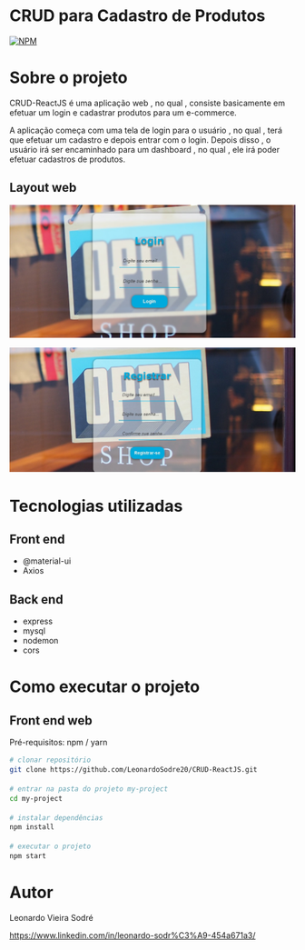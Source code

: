 # CRUD para Cadastro de Produtos
[![NPM](https://img.shields.io/npm/l/react)](https://github.com/neliocursos/exemplo-readme/blob/main/LICENSE) 

# Sobre o projeto

CRUD-ReactJS é uma aplicação web , no qual , consiste basicamente em efetuar um login e cadastrar produtos para um e-commerce.

A aplicação começa com uma tela de login para o usuário , no qual , terá que efetuar um cadastro e depois entrar com o login. Depois disso , o usuário irá ser encaminhado para um dashboard , no qual , ele irá poder efetuar cadastros de produtos.

## Layout web
![Web 1](https://github.com/LeonardoSodre20/Assets/blob/main/CRUD/WhatsApp%20Image%202022-07-31%20at%2023.47.48.jpeg)

![Web 2](https://github.com/LeonardoSodre20/Assets/blob/main/CRUD/WhatsApp%20Image%202022-07-31%20at%2023.50.08.jpeg)

# Tecnologias utilizadas

## Front end
- @material-ui
- Axios

## Back end

- express
- mysql
- nodemon
- cors

# Como executar o projeto

## Front end web
Pré-requisitos: npm / yarn

```bash
# clonar repositório
git clone https://github.com/LeonardoSodre20/CRUD-ReactJS.git

# entrar na pasta do projeto my-project
cd my-project

# instalar dependências
npm install

# executar o projeto
npm start
```

# Autor

Leonardo Vieira Sodré

https://www.linkedin.com/in/leonardo-sodr%C3%A9-454a671a3/
